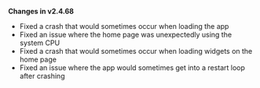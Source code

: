 **Changes in v2.4.68**

- Fixed a crash that would sometimes occur when loading the app
- Fixed an issue where the home page was unexpectedly using the system CPU
- Fixed a crash that would sometimes occur when loading widgets on the home page
- Fixed an issue where the app would sometimes get into a restart loop after crashing
